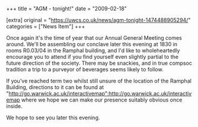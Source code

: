 +++
title = "AGM - tonight!"
date = "2009-02-18"

[extra]
original = "https://uwcs.co.uk/news/agm-tonight-1474488905294/"    
categories = ["News Item"]
+++

Once again it's the time of year that our Annual General Meeting comes around. We'll be assembling our conclave later this evening at 1830 in rooms R0.03/04 in the Ramphal building, and I'd like to wholeheartedly encourage you to attend if you find yourself even slightly partial to the future direction of the society. There may be snackies, and in true compsoc tradition a trip to a purveyor of beverages seems likely to follow.

If you've reached term two whilst still unsure of the location of the Ramphal Building, directions to it can be found at "http://go.warwick.ac.uk/interactivemap":http://go.warwick.ac.uk/interactivemap where we hope we can make our presence suitably obvious once inside.

We hope to see you later this evening.

